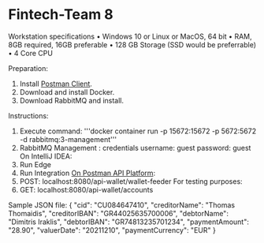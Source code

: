 # Fintech-Team 8

Workstation specifications
• Windows 10 or Linux or MacOS, 64 bit
• RAM, 8GB required, 16GB preferable
• 128 GB Storage (SSD would be preferrable)
• 4 Core CPU

Preparation:
1. Install [Postman Client](https://www.postman.com/product/rest-client/). 
2. Download and install Docker.
3. Download RabbitMQ and install.


Instructions:
1. Execute command:
'''docker container run -p 15672:15672 -p 5672:5672 -d rabbitmq:3-management'''
2. RabbitMQ Management : credentials username: guest password: guest
 On IntelliJ IDEA:
3. Run Edge
4. Run Integration
 [On Postman API Platform](https://www.postman.com):
5. POST: localhost:8080/api-wallet/wallet-feeder
 For testing purposes:
6. GET: localhost:8080/api-wallet/accounts


Sample JSON file:
{
"cid": "CU084647410",
"creditorName": "Thomas Thomaidis",
"creditorIBAN": "GR44025635700006",
"debtorName": "Dimitris Iraklis",
"debtorIBAN": "GR74813235701234",
"paymentAmount": "28.90",
"valuerDate": "20211210",
"paymentCurrency": "EUR"
}
